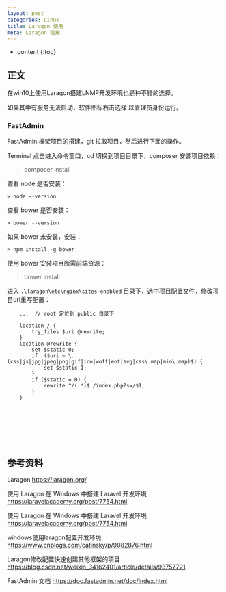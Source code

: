```yaml
---
layout: post
categories: Linux
title: Laragon 使用
meta: Laragon 使用
---
```

* content
{:toc}

## 正文

在win10上使用Laragon搭建LNMP开发环境也是种不错的选择。

如果其中有服务无法启动，软件图标右击选择 以管理员身份运行。

### FastAdmin

FastAdmin 框架项目的搭建，git 拉取项目，然后进行下面的操作。

Terminal 点击进入命令窗口，cd 切换到项目目录下，composer 安装项目依赖：
> composer install

查看 node 是否安装：
```
> node --version
```

查看 bower 是否安装：
```
> bower --version
```

如果 bower 未安装，安装：
```
> npm install -g bower
```

使用 bower 安装项目所需前端资源：
> bower install

进入 `.\laragon\etc\nginx\sites-enabled` 目录下，选中项目配置文件，修改项目url重写配置：
```
    ...  // root 定位到 public 目录下

    location / {
        try_files $uri @rewrite;
    }
    location @rewrite {
        set $static 0;
        if  ($uri ~ \.(css|js|jpg|jpeg|png|gif|ico|woff|eot|svg|css\.map|min\.map)$) {
            set $static 1;
        }
        if ($static = 0) {
            rewrite ^/(.*)$ /index.php?s=/$1;
        }
    }
```


<br/><br/><br/><br/><br/>
## 参考资料

Laragon <https://laragon.org/>

使用 Laragon 在 Windows 中搭建 Laravel 开发环境 <https://laravelacademy.org/post/7754.html>

使用 Laragon 在 Windows 中搭建 Laravel 开发环境 <https://laravelacademy.org/post/7754.html>

windows使用laragon配置开发环境 <https://www.cnblogs.com/catinsky/p/9082876.html>

Laragon修改配置快速创建其他框架的项目 <https://blog.csdn.net/weixin_34162401/article/details/93757721>

FastAdmin 文档 <https://doc.fastadmin.net/doc/index.html>


